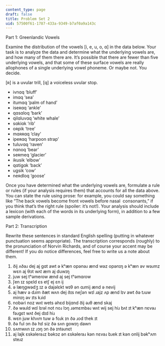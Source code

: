 ```yaml
---
content_type: page
draft: false
title: Problem Set 2
uid: 57500f61-1787-433a-9349-b7af0a9a143c
---
```

Part 1: Greenlandic Vowels 

Examine the distribution of the vowels \[i, e, u, o, ɑ\] in the data below. Your task is to analyze the data and determine what the underlying vowels are, and how many of them there are. It’s possible that there are fewer than five underlying vowels, and that some of these surface vowels are really allophones of a single underlying vowel phoneme. Or maybe not. You decide. 

\[ʀ\] is a uvular trill, \[q\] a voiceless uvular stop. 

- ivnɑq ‘bluff’ 
- imɑq ‘sea’ 
- itumɑq ‘palm of hand’ 
- iseʀɑq ‘ankle’ 
- qɑsɑloq ‘bark’ 
- qilɑluvɑq ‘white whale’ 
- sɑkiɑk ‘rib’ 
- oʀpik ‘tree’ 
- mɑʀʀɑq ‘clay’ 
- ipeʀɑq ‘harpoon strap’ 
- tuluvɑq ‘raven’ 
- nɑnoq ‘bear’ 
- seʀmeq ‘glacier’ 
- ikusik ‘elbow’ 
- qɑtigɑk ‘back’ 
- ugsik ‘cow’ 
- neʀdloq ‘goose’ 

Once you have determined what the underlying vowels are, formulate a rule or rules (if your analysis requires them) that accounts for all the data above. You can state the rule using prose: for example, you could say something like “The back vowels become front vowels before nasal  consonants,” if you think that’s the right rule (spoiler: it’s not!). Your analysis should include a lexicon (with each of the words in its underlying form), in addition to a few sample derivations. 

Part 2: Transcription 

Rewrite these sentences in standard English spelling (putting in whatever punctuation seems appropriate). The transcription corresponds (roughly) to the pronunciation of Norvin Richards, and of course your accent may be different! If you do notice differences, feel free to write us a note about them. 

1. ðij ʌðəɹ dej aj gɑt awt ə kʰæn opənəɹ ænd wəz opənɪŋ ə kʰæn əv wəɹmz wɛn aj θɔt wʌt æm aj duwɪŋ 
2. juw sej tʰəmeɾow ænd aj sej tʰəmɑɾow 
3. ʃen ɪz spɛld ɛs etʃ ej ɛn ij 
4. ə læŋgwədʒ ɪz ə dajəlɛkt wɪθ ən ɑɹmij ænd ə nevij 
5. aj hæv ə dɹim ðæt wʌn dej ðɪs neʃən wɪl ɹajz ʌp ænd lɪv awt ðə tɹuw minɪŋ əv ɪts kɹid 
6. nobəɾi noz wʌt wets əhɛd bijɑnd ðij əɹθ ænd skaj 
7. ðə wəɹld wɪl lɪɾəl not noɹ lɔŋ ɹəmɛmbəɹ wʌt wij sej hiɹ bʌt ɪt kʰæn nɛvəɹ fəɹgɛt wʌt ðej dɪd hiɹ 
8. wɛn juw khʌm tuw ə foɹk ɪn ðə ɹod thek ɪt 
9. ðə ful ɔn ðə hɪl siz ðə sʌn gowɪŋ dawn 
10. sʌmwʌn ɪz ɹɔŋ ɔn ðə ɪntəɹnɛt 
11. aj lajk ɛskəleɾəɹz bəkɔz ən ɛskəleɾəɹ kən nɛvəɹ bɹek ɪt kən onlij bəkʰʌm steɹz